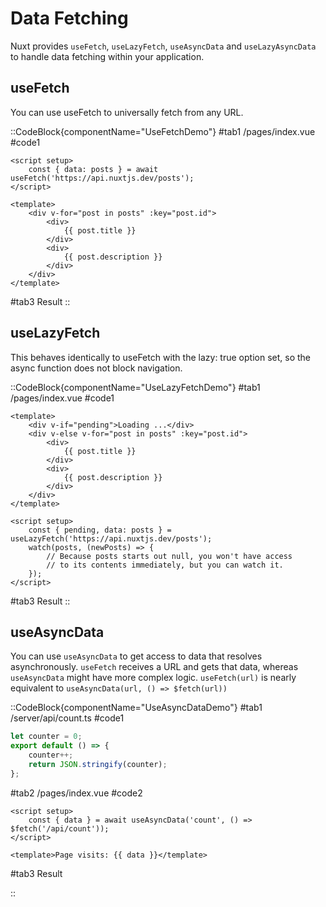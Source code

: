 # Data Fetching

Nuxt provides `useFetch`, `useLazyFetch`, `useAsyncData` and `useLazyAsyncData` to handle data fetching within your application.

## useFetch

You can use useFetch to universally fetch from any URL.

::CodeBlock{componentName="UseFetchDemo"}
#tab1
/pages/index.vue
#code1

```vue
<script setup>
	const { data: posts } = await useFetch('https://api.nuxtjs.dev/posts');
</script>

<template>
	<div v-for="post in posts" :key="post.id">
		<div>
			{{ post.title }}
		</div>
		<div>
			{{ post.description }}
		</div>
	</div>
</template>
```

#tab3
Result
::

## useLazyFetch

This behaves identically to useFetch with the lazy: true option set, so the async function does not block navigation.

::CodeBlock{componentName="UseLazyFetchDemo"}
#tab1
/pages/index.vue
#code1

```vue
<template>
	<div v-if="pending">Loading ...</div>
	<div v-else v-for="post in posts" :key="post.id">
		<div>
			{{ post.title }}
		</div>
		<div>
			{{ post.description }}
		</div>
	</div>
</template>

<script setup>
	const { pending, data: posts } = useLazyFetch('https://api.nuxtjs.dev/posts');
	watch(posts, (newPosts) => {
		// Because posts starts out null, you won't have access
		// to its contents immediately, but you can watch it.
	});
</script>
```

#tab3
Result
::

## useAsyncData

You can use `useAsyncData` to get access to data that resolves asynchronously. `useFetch` receives a URL and gets that data, whereas `useAsyncData` might have more complex logic. `useFetch(url)` is nearly equivalent to `useAsyncData(url, () => $fetch(url))`

::CodeBlock{componentName="UseAsyncDataDemo"}
#tab1
/server/api/count.ts
#code1

```js
let counter = 0;
export default () => {
	counter++;
	return JSON.stringify(counter);
};
```

#tab2
/pages/index.vue
#code2

```vue
<script setup>
	const { data } = await useAsyncData('count', () => $fetch('/api/count'));
</script>

<template>Page visits: {{ data }}</template>
```

#tab3
Result

::
